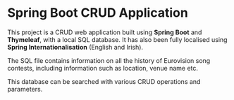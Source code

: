 # Spring Boot CRUD Application

This project is a CRUD web application built using **Spring Boot** and **Thymeleaf**, with a local SQL database. It has also been fully localised using **Spring Internationalisation** (English and Irish).

 The SQL file contains information on all the history of Eurovision song contests, including information such as location, venue name etc.

This database can be searched with various CRUD operations and parameters.
